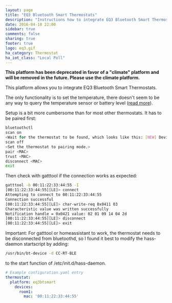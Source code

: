 ```yaml
---
layout: page
title: "EQ3 Bluetooth Smart Thermostats"
description: "Instructions how to integrate EQ3 Bluetooth Smart Thermostats into Home Assistant."
date: 2016-04-18 22:00
sidebar: true
comments: false
sharing: true
footer: true
logo: eq3.gif
ha_category: Thermostat
ha_iot_class: "Local Poll"
---
```


**This platform has been deprecated in favor of a "climate" platform and will be removed in the future. Please use the climate platform.**

This platform allows you to integrate EQ3 Bluetooth Smart Thermostats.

The only functionality is to set the temperature, there doesn't seem to be any way to query the temperature sensor or battery level ([read more](https://forum.fhem.de/index.php/topic,39308.15.html)).

Setup is a bit more cumbersome than for most other thermostats. It has to be paired first:

```bash
bluetoothctl
scan on
<Wait for the thermostat to be found, which looks like this: [NEW] Device 00:11:22:33:44:55 CC-RT-BLE>
scan off
<Set the thermostat to pairing mode.>
pair <MAC>
trust <MAC>
disconnect <MAC>
exit
```

Then check with gatttool if the connection works as expected:

```bash
gatttool -b 00:11:22:33:44:55 -I
[00:11:22:33:44:55][LE]> connect
Attempting to connect to 00:11:22:33:44:55
Connection successful
[00:11:22:33:44:55][LE]> char-write-req 0x0411 03
Characteristic value was written successfully
Notification handle = 0x0421 value: 02 01 09 14 04 2d
[00:11:22:33:44:55][LE]> disconnect
[00:11:22:33:44:55][LE]> exit
```

Important: For gatttool or homeassistant to work, the thermostat needs to be disconnected from bluetoothd, so I found it best to modify the hass-daemon startscript by adding:

```bash
/usr/bin/bt-device -d CC-RT-BLE
```

to the start function of /etc/init.d/hass-daemon.


```yaml
# Example configuration.yaml entry
thermostat:
  platform: eq3btsmart
    devices:
      room1:
        mac: '00:11:22:33:44:55'
```
